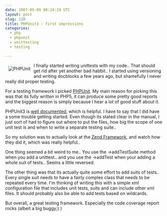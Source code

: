 ```yaml
---
date: 2007-05-09 08:14:29 UTC
layout: post
slug: 128
title: PHPUnit3 : first impressions
categories:
  - php
  - phpunit
  - unittesting
  - testing

---
```

<a href="http://www.phpunit.de/"><img src="http://www.phpunit.de/pocket_guide/images/phpunit-logo.gif" alt="PHPUnit" style="float: left; padding: 10px" /></a>
<p>I finally started writing unittests with my code.. That should get rid after yet another bad habbit.. I started using versioning and writing docblocks a few years ago, but shamefully I never really did proper testing.</p>

<p>For a testing framework I picked <a href="http://www.phpunit.de/">PHPUnit</a>. My main reason for picking this was that its fully written in PHP5, it can produce some pretty good reports and the biggest reason is simply because I hear a lot of good stuff about it.</p>

<p>PHPUnit3 is <a href="http://www.phpunit.de/pocket_guide/3.0/en/index.html">well documented,</a> which is helpful. I have to say that I did have a some trouble getting started. Even though its stated clear in the manual, I just sort of had to figure out where to put the files, how big the scope of one unit test is and when to write a separate testing suite..</p>

<p>So my solution was to actually look at the <a href="http://framework.zend.com/">Zend Framework</a>, and watch how they did it, which was really helpful..</p>

<p>One thing seemed a bit weird to me.. You use the ->addTestSuite method when you add a unittest.. and you use the ->addTest when your adding a whole suit of tests.. Seems a little reversed.</p>

<p>The other thing was that its actually quite some effort to add suits of tests.. Every single suit needs to have a fairly complex class that needs to be repeated every time. I'm thinking of writing this with a simple xml configuration file that includes unit tests, suits and can include other xml files. It should probably also be able to add tests based on wildcards.</p>

<p>But overall, a great testing framework. Especially the code coverage report rocks (albeit a big buggy;) )</p>